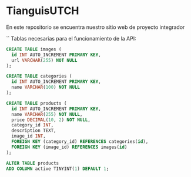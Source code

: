 # TianguisUTCH
En este repositorio se encuentra nuestro sitio web de proyecto integrador



`` Tablas necesarias para el funcionamiento de la API:

```sql
CREATE TABLE images (
  id INT AUTO_INCREMENT PRIMARY KEY,
  url VARCHAR(255) NOT NULL
);

CREATE TABLE categories (
  id INT AUTO_INCREMENT PRIMARY KEY,
  name VARCHAR(100) NOT NULL
);

CREATE TABLE products (
  id INT AUTO_INCREMENT PRIMARY KEY,
  name VARCHAR(255) NOT NULL,
  price DECIMAL(10, 2) NOT NULL,
  category_id INT,
  description TEXT,
  image_id INT,
  FOREIGN KEY (category_id) REFERENCES categories(id),
  FOREIGN KEY (image_id) REFERENCES images(id)
);

ALTER TABLE products
ADD COLUMN active TINYINT(1) DEFAULT 1;
